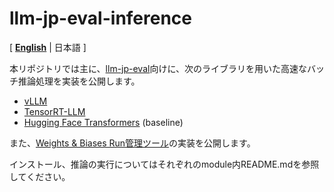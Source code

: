 # llm-jp-eval-inference
[ [**English**](./README_en.md) | 日本語 ]

本リポジトリでは主に、[llm-jp-eval](https://github.com/e-mon/llm-jp-eval-inference)向けに、次のライブラリを用いた高速なバッチ推論処理を実装を公開します。

- [vLLM](./llm-jp-eval-inference/vllm/)
- [TensorRT-LLM](./llm-jp-eval-inference/trtllm/)
- [Hugging Face Transformers](./llm-jp-eval-inference/transformers) (baseline)

また、[Weights & Biases Run管理ツール](./llm-jp-eval-inference/wandb_run_management)の実装を公開します。

インストール、推論の実行についてはそれぞれのmodule内README.mdを参照してください。
